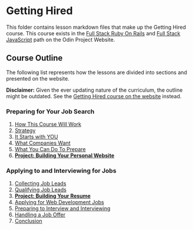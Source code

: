 # Getting Hired

This folder contains lesson markdown files that make up the Getting Hired course. This course exists in the [Full Stack Ruby On Rails](https://www.theodinproject.com/paths/full-stack-ruby-on-rails) and [Full Stack JavaScript](https://www.theodinproject.com/paths/full-stack-javascript) path on the Odin Project Website.

## Course Outline

The following list represents how the lessons are divided into sections and presented on the website.

**Disclaimer:** Given the ever updating nature of the curriculum, the outline might be outdated. See the [Getting Hired course on the website](<https://www.theodinproject.com/paths/full-stack-ruby-on-rails/courses/getting-hired>)
instead.

### Preparing for Your Job Search

1. [How This Course Will Work](preparing_for_job_search/how_this_course_will_work.md)
2. [Strategy](preparing_for_job_search/strategy.md)
3. [It Starts with YOU](preparing_for_job_search/starts_with_you.md)
4. [What Companies Want](preparing_for_job_search/what_companies_want.md)
5. [What You Can Do To Prepare](preparing_for_job_search/what_you_can_do_to_prepare.md)
6. [**Project: Building Your Personal Website**](preparing_for_job_search/project_portfolio.md)
### Applying to and Interviewing for Jobs

1. [Collecting Job Leads](applying_and_interviewing/collect_leads.md)
2. [Qualifying Job Leads](applying_and_interviewing/qualify_leads.md)
3. [**Project: Building Your Resume**](applying_and_interviewing/project_resume.md)
4. [Applying for Web Development Jobs](applying_and_interviewing/applying.md)
5. [Preparing to Interview and Interviewing](applying_and_interviewing/preparing_to_interview_and_interviewing.md)
6. [Handling a Job Offer](applying_and_interviewing/handling_an_offer.md)
7. [Conclusion](applying_and_interviewing/conclusion.md)
